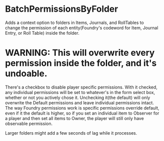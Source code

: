# BatchPermissionsByFolder
Adds a context option to folders in Items, Journals, and RollTables to change the permission of each entity(Foundry's codeword for Item, Journal Entry, or Roll Table) inside the folder.

# WARNING: This will overwrite every permission inside the folder, and it's undoable.

There's a checkbox to disable player specific permissions. With it checked, any individual permissions will be set to whatever's in the form select box, whether or not you actively chose it. Unchecking it(the default) will only overwrite the Default permissions and leave individual permissions intact. The way Foundry permissions work is specific permissions override default, even if it the default is higher, so if you set an individual item to Observer for a player and then set all items to Owner, the player will still only have observable permission.

Larger folders might add a few seconds of lag while it processes. 
